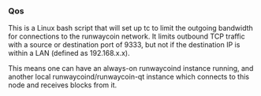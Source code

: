 ### Qos ###

This is a Linux bash script that will set up tc to limit the outgoing bandwidth for connections to the runwaycoin network. It limits outbound TCP traffic with a source or destination port of 9333, but not if the destination IP is within a LAN (defined as 192.168.x.x).

This means one can have an always-on runwaycoind instance running, and another local runwaycoind/runwaycoin-qt instance which connects to this node and receives blocks from it.
